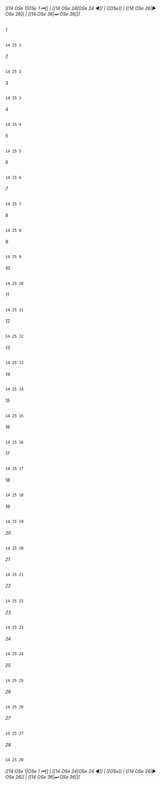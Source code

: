 
###### [[14 OSe 1|OSe 1 ⏮]] | [[14 OSe 24|OSe 24 ◀]] | [[OSe]] | [[14 OSe 26|▶ OSe 26]] | [[14 OSe 36|⏭ OSe 36|]]

###### 1
``` verse
14 25 1 
```
###### 2
``` verse
14 25 2 
```
###### 3
``` verse
14 25 3 
```
###### 4
``` verse
14 25 4 
```
###### 5
``` verse
14 25 5 
```
###### 6
``` verse
14 25 6 
```
###### 7
``` verse
14 25 7 
```
###### 8
``` verse
14 25 8 
```
###### 9
``` verse
14 25 9 
```
###### 10
``` verse
14 25 10 
```
###### 11
``` verse
14 25 11 
```
###### 12
``` verse
14 25 12 
```
###### 13
``` verse
14 25 13 
```
###### 14
``` verse
14 25 14 
```
###### 15
``` verse
14 25 15 
```
###### 16
``` verse
14 25 16 
```
###### 17
``` verse
14 25 17 
```
###### 18
``` verse
14 25 18 
```
###### 19
``` verse
14 25 19 
```
###### 20
``` verse
14 25 20 
```
###### 21
``` verse
14 25 21 
```
###### 22
``` verse
14 25 22 
```
###### 23
``` verse
14 25 23 
```
###### 24
``` verse
14 25 24 
```
###### 25
``` verse
14 25 25 
```
###### 26
``` verse
14 25 26 
```
###### 27
``` verse
14 25 27 
```
###### 28
``` verse
14 25 28 
```

###### [[14 OSe 1|OSe 1 ⏮]] | [[14 OSe 24|OSe 24 ◀]] | [[OSe]] | [[14 OSe 26|▶ OSe 26]] | [[14 OSe 36|⏭ OSe 36|]]

